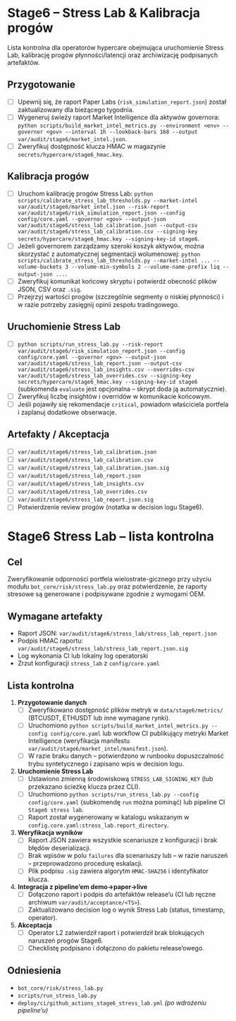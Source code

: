 # Stage6 – Stress Lab & Kalibracja progów

Lista kontrolna dla operatorów hypercare obejmująca uruchomienie Stress Lab,
kalibrację progów płynności/latencji oraz archiwizację podpisanych artefaktów.

## Przygotowanie
- [ ] Upewnij się, że raport Paper Labs (`risk_simulation_report.json`) został
      zaktualizowany dla bieżącego tygodnia.
- [ ] Wygeneruj świeży raport Market Intelligence dla aktywów governora:
      `python scripts/build_market_intel_metrics.py --environment <env> --governor <gov> --interval 1h --lookback-bars 168 --output var/audit/stage6/market_intel.json`.
- [ ] Zweryfikuj dostępność klucza HMAC w magazynie `secrets/hypercare/stage6_hmac.key`.

## Kalibracja progów
- [ ] Uruchom kalibrację progów Stress Lab:
      `python scripts/calibrate_stress_lab_thresholds.py --market-intel var/audit/stage6/market_intel.json --risk-report var/audit/stage6/risk_simulation_report.json --config config/core.yaml --governor <gov> --output-json var/audit/stage6/stress_lab_calibration.json --output-csv var/audit/stage6/stress_lab_calibration.csv --signing-key secrets/hypercare/stage6_hmac.key --signing-key-id stage6`.
- [ ] Jeżeli governorem zarządzamy szeroki koszyk aktywów, można skorzystać z
      automatycznej segmentacji wolumenowej:
      `python scripts/calibrate_stress_lab_thresholds.py --market-intel ... --volume-buckets 3 --volume-min-symbols 2 --volume-name-prefix liq --output-json ...`.
- [ ] Zweryfikuj komunikat końcowy skryptu i potwierdź obecność plików JSON, CSV
      oraz `.sig`.
- [ ] Przejrzyj wartości progów (szczególnie segmenty o niskiej płynności) i
      w razie potrzeby zasięgnij opinii zespołu tradingowego.

## Uruchomienie Stress Lab
- [ ] `python scripts/run_stress_lab.py --risk-report var/audit/stage6/risk_simulation_report.json --config config/core.yaml --governor <gov> --output-json var/audit/stage6/stress_lab_report.json --output-csv var/audit/stage6/stress_lab_insights.csv --overrides-csv var/audit/stage6/stress_lab_overrides.csv --signing-key secrets/hypercare/stage6_hmac.key --signing-key-id stage6` (subkomenda `evaluate` jest opcjonalna – skrypt doda ją automatycznie).
- [ ] Zweryfikuj liczbę insightów i overridów w komunikacie końcowym.
- [ ] Jeśli pojawiły się rekomendacje `critical`, powiadom właściciela portfela i
      zaplanuj dodatkowe obserwacje.

## Artefakty / Akceptacja
- [ ] `var/audit/stage6/stress_lab_calibration.json`
- [ ] `var/audit/stage6/stress_lab_calibration.csv`
- [ ] `var/audit/stage6/stress_lab_calibration.json.sig`
- [ ] `var/audit/stage6/stress_lab_report.json`
- [ ] `var/audit/stage6/stress_lab_insights.csv`
- [ ] `var/audit/stage6/stress_lab_overrides.csv`
- [ ] `var/audit/stage6/stress_lab_report.json.sig`
- [ ] Potwierdzenie review progów (notatka w decision logu Stage6).
# Stage6 Stress Lab – lista kontrolna

## Cel
Zweryfikowanie odporności portfela wielostrate-gicznego przy użyciu modułu `bot_core/risk/stress_lab.py` oraz potwierdzenie, że raporty stresowe są generowane i podpisywane zgodnie z wymogami OEM.

## Wymagane artefakty
- Raport JSON: `var/audit/stage6/stress_lab/stress_lab_report.json`
- Podpis HMAC raportu: `var/audit/stage6/stress_lab/stress_lab_report.json.sig`
- Log wykonania CI lub lokalny log operatorski
- Zrzut konfiguracji `stress_lab` z `config/core.yaml`

## Lista kontrolna
1. **Przygotowanie danych**
   - [ ] Zweryfikowano dostępność plików metryk w `data/stage6/metrics/` (BTCUSDT, ETHUSDT lub inne wymagane rynki).
   - [ ] Uruchomiono `python scripts/build_market_intel_metrics.py --config config/core.yaml` lub workflow CI publikujący metryki
         Market Intelligence (weryfikacja manifestu `var/audit/stage6/market_intel/manifest.json`).
   - [ ] W razie braku danych – potwierdzono w runbooku dopuszczalność trybu syntetycznego i zapisano wpis w decision logu.
2. **Uruchomienie Stress Lab**
   - [ ] Ustawiono zmienną środowiskową `STRESS_LAB_SIGNING_KEY` (lub przekazano ścieżkę klucza przez CLI).
   - [ ] Uruchomiono `python scripts/run_stress_lab.py --config config/core.yaml` (subkomendę `run` można pominąć) lub pipeline CI `Stage6 stress lab`.
   - [ ] Raport został wygenerowany w katalogu wskazanym w `config.core.yaml:stress_lab.report_directory`.
3. **Weryfikacja wyników**
   - [ ] Raport JSON zawiera wszystkie scenariusze z konfiguracji i brak błędów deserializacji.
   - [ ] Brak wpisów w polu `failures` dla scenariuszy lub – w razie naruszeń – przeprowadzono procedurę eskalacji.
   - [ ] Plik podpisu `.sig` zawiera algorytm `HMAC-SHA256` i identyfikator klucza.
4. **Integracja z pipeline’em demo→paper→live**
   - [ ] Dołączono raport i podpis do artefaktów release’u (CI lub ręczne archiwum `var/audit/acceptance/<TS>`).
   - [ ] Zaktualizowano decision log o wynik Stress Lab (status, timestamp, operator).
5. **Akceptacja**
   - [ ] Operator L2 zatwierdził raport i potwierdził brak blokujących naruszeń progów Stage6.
   - [ ] Checklistę podpisano i dołączono do pakietu release’owego.

## Odniesienia
- `bot_core/risk/stress_lab.py`
- `scripts/run_stress_lab.py`
- `deploy/ci/github_actions_stage6_stress_lab.yml` *(po wdrożeniu pipeline’u)*
